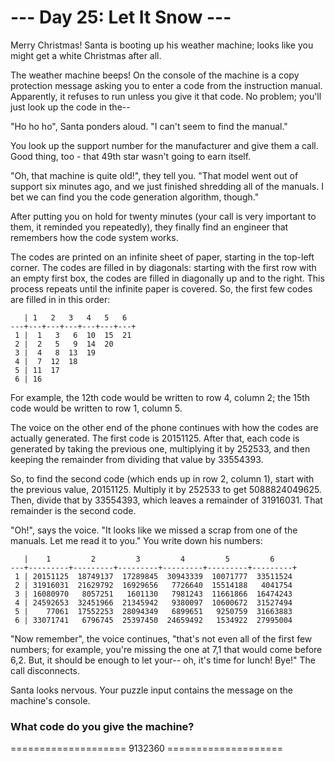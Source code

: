 # --- Day 25: Let It Snow ---
Merry Christmas! Santa is booting up his weather machine; looks like you might get a white Christmas after all.

The weather machine beeps! On the console of the machine is a copy protection message asking you to enter a code from the instruction manual. Apparently, it refuses to run unless you give it that code. No problem; you'll just look up the code in the--

"Ho ho ho", Santa ponders aloud. "I can't seem to find the manual."

You look up the support number for the manufacturer and give them a call. Good thing, too - that 49th star wasn't going to earn itself.

"Oh, that machine is quite old!", they tell you. "That model went out of support six minutes ago, and we just finished shredding all of the manuals. I bet we can find you the code generation algorithm, though."

After putting you on hold for twenty minutes (your call is very important to them, it reminded you repeatedly), they finally find an engineer that remembers how the code system works.

The codes are printed on an infinite sheet of paper, starting in the top-left corner. The codes are filled in by diagonals: starting with the first row with an empty first box, the codes are filled in diagonally up and to the right. This process repeats until the infinite paper is covered. So, the first few codes are filled in in this order:
```
   | 1   2   3   4   5   6  
---+---+---+---+---+---+---+
 1 |  1   3   6  10  15  21
 2 |  2   5   9  14  20
 3 |  4   8  13  19
 4 |  7  12  18
 5 | 11  17
 6 | 16
 ```
For example, the 12th code would be written to row 4, column 2; the 15th code would be written to row 1, column 5.

The voice on the other end of the phone continues with how the codes are actually generated. The first code is 20151125. After that, each code is generated by taking the previous one, multiplying it by 252533, and then keeping the remainder from dividing that value by 33554393.

So, to find the second code (which ends up in row 2, column 1), start with the previous value, 20151125. Multiply it by 252533 to get 5088824049625. Then, divide that by 33554393, which leaves a remainder of 31916031. That remainder is the second code.

"Oh!", says the voice. "It looks like we missed a scrap from one of the manuals. Let me read it to you." You write down his numbers:
```
   |    1         2         3         4         5         6
---+---------+---------+---------+---------+---------+---------+
 1 | 20151125  18749137  17289845  30943339  10071777  33511524
 2 | 31916031  21629792  16929656   7726640  15514188   4041754
 3 | 16080970   8057251   1601130   7981243  11661866  16474243
 4 | 24592653  32451966  21345942   9380097  10600672  31527494
 5 |    77061  17552253  28094349   6899651   9250759  31663883
 6 | 33071741   6796745  25397450  24659492   1534922  27995004
 ```
"Now remember", the voice continues, "that's not even all of the first few numbers; for example, you're missing the one at 7,1 that would come before 6,2. But, it should be enough to let your-- oh, it's time for lunch! Bye!" The call disconnects.

Santa looks nervous. Your puzzle input contains the message on the machine's console. 
### What code do you give the machine?
==================== 9132360 ====================